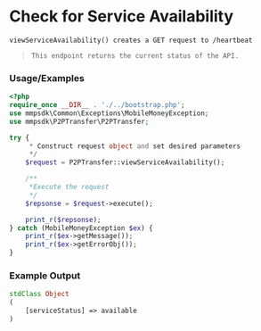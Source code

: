 # Check for Service Availability

`viewServiceAvailability() creates a GET request to /heartbeat`

> `This endpoint returns the current status of the API.`

### Usage/Examples

```php
<?php
require_once __DIR__ . './../bootstrap.php';
use mmpsdk\Common\Exceptions\MobileMoneyException;
use mmpsdk\P2PTransfer\P2PTransfer;

try {
     * Construct request object and set desired parameters
     */
    $request = P2PTransfer::viewServiceAvailability();

    /**
     *Execute the request
     */
    $repsonse = $request->execute();

    print_r($repsonse);
} catch (MobileMoneyException $ex) {
    print_r($ex->getMessage());
    print_r($ex->getErrorObj());
}

```

### Example Output

```php
stdClass Object
(
    [serviceStatus] => available
)
```
